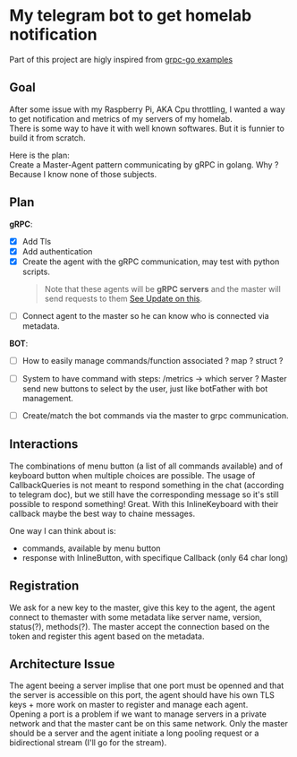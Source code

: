 # My telegram bot to get homelab notification

Part of this project are higly inspired from [grpc-go examples](https://github.com/grpc/grpc-go/tree/master/examples)


## Goal

After some issue with my Raspberry Pi, AKA Cpu throttling, I wanted a way to get notification and metrics of my servers of my homelab.  
There is some way to have it with well known softwares. But it is funnier to build it from scratch.  

Here is the plan:  
Create a Master-Agent pattern communicating by gRPC in golang. Why ? Because I know none of those subjects.

## Plan

**gRPC**:
 - [x] Add Tls
 - [x] Add authentication
 - [x] Create the agent with the gRPC communication, may test with python scripts.
   > Note that these agents will be **gRPC servers** and the master will send requests to them [See Update on this](#architecture-issue). 
 - [ ] Connect agent to the master so he can know who is connected via metadata.

**BOT**:
 - [ ] How to easily manage commands/function associated ? map ? struct ?
 - [ ] System to have command with steps: /metrics -> which server ? Master send new buttons to select by the user, just like botFather with bot management.

- [ ] Create/match the bot commands via the master to grpc communication.

## Interactions

The combinations of menu button (a list of all commands available) and of keyboard button when multiple choices are possible. The usage of CallbackQueries is not meant to respond something in the chat (according to telegram doc), but we still have the corresponding message so it's still possible to respond something! Great. With this InlineKeyboard with their callback maybe the best way to chaine messages.

One way I can think about is:
 - commands, available by menu button
 - response with InlineButton, with specifique Callback (only 64 char long)

## Registration

We ask for a new key to the master, give this key to the agent, the agent connect to themaster with some metadata like server name, version, status(?), methods(?). The master accept the connection based on the token and register this agent based on the metadata.

## Architecture Issue

The agent beeing a server implise that one port must be openned and that the server is accessible on this port, the agent should have his own TLS keys + more work on master to register and manage each agent.  
Opening a port is a problem if we want to manage servers in a private network and that the master cant be on this same network. Only the master should be a server and the agent initiate a long pooling request or a bidirectional stream (I'll go for the stream).
